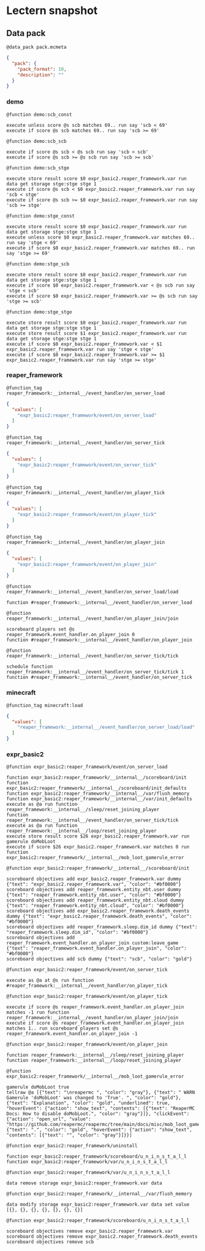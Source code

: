 # Lectern snapshot

## Data pack

`@data_pack pack.mcmeta`

```json
{
  "pack": {
    "pack_format": 10,
    "description": ""
  }
}
```

### demo

`@function demo:scb_const`

```mcfunction
execute unless score @s scb matches 69.. run say 'scb < 69'
execute if score @s scb matches 69.. run say 'scb >= 69'
```

`@function demo:scb_scb`

```mcfunction
execute if score @s scb < @s scb run say 'scb < scb'
execute if score @s scb >= @s scb run say 'scb >= scb'
```

`@function demo:scb_stge`

```mcfunction
execute store result score $0 expr_basic2.reaper_framework.var run data get storage stge:stge stge 1
execute if score @s scb < $0 expr_basic2.reaper_framework.var run say 'scb < stge'
execute if score @s scb >= $0 expr_basic2.reaper_framework.var run say 'scb >= stge'
```

`@function demo:stge_const`

```mcfunction
execute store result score $0 expr_basic2.reaper_framework.var run data get storage stge:stge stge 1
execute unless score $0 expr_basic2.reaper_framework.var matches 69.. run say 'stge < 69'
execute if score $0 expr_basic2.reaper_framework.var matches 69.. run say 'stge >= 69'
```

`@function demo:stge_scb`

```mcfunction
execute store result score $0 expr_basic2.reaper_framework.var run data get storage stge:stge stge 1
execute if score $0 expr_basic2.reaper_framework.var < @s scb run say 'stge < scb'
execute if score $0 expr_basic2.reaper_framework.var >= @s scb run say 'stge >= scb'
```

`@function demo:stge_stge`

```mcfunction
execute store result score $0 expr_basic2.reaper_framework.var run data get storage stge:stge stge 1
execute store result score $1 expr_basic2.reaper_framework.var run data get storage stge:stge stge 1
execute if score $0 expr_basic2.reaper_framework.var < $1 expr_basic2.reaper_framework.var run say 'stge < stge'
execute if score $0 expr_basic2.reaper_framework.var >= $1 expr_basic2.reaper_framework.var run say 'stge >= stge'
```

### reaper_framework

`@function_tag reaper_framework:__internal__/event_handler/on_server_load`

```json
{
  "values": [
    "expr_basic2:reaper_framework/event/on_server_load"
  ]
}
```

`@function_tag reaper_framework:__internal__/event_handler/on_server_tick`

```json
{
  "values": [
    "expr_basic2:reaper_framework/event/on_server_tick"
  ]
}
```

`@function_tag reaper_framework:__internal__/event_handler/on_player_tick`

```json
{
  "values": [
    "expr_basic2:reaper_framework/event/on_player_tick"
  ]
}
```

`@function_tag reaper_framework:__internal__/event_handler/on_player_join`

```json
{
  "values": [
    "expr_basic2:reaper_framework/event/on_player_join"
  ]
}
```

`@function reaper_framework:__internal__/event_handler/on_server_load/load`

```mcfunction
function #reaper_framework:__internal__/event_handler/on_server_load
```

`@function reaper_framework:__internal__/event_handler/on_player_join/join`

```mcfunction
scoreboard players set @s reaper_framework.event_handler.on_player_join 0
function #reaper_framework:__internal__/event_handler/on_player_join
```

`@function reaper_framework:__internal__/event_handler/on_server_tick/tick`

```mcfunction
schedule function reaper_framework:__internal__/event_handler/on_server_tick/tick 1
function #reaper_framework:__internal__/event_handler/on_server_tick
```

### minecraft

`@function_tag minecraft:load`

```json
{
  "values": [
    "reaper_framework:__internal__/event_handler/on_server_load/load"
  ]
}
```

### expr_basic2

`@function expr_basic2:reaper_framework/event/on_server_load`

```mcfunction
function expr_basic2:reaper_framework/__internal__/scoreboard/init
function expr_basic2:reaper_framework/__internal__/scoreboard/init_defaults
function expr_basic2:reaper_framework/__internal__/var/flush_memory
function expr_basic2:reaper_framework/__internal__/var/init_defaults
execute as @a run function reaper_framework:__internal__/sleep/reset_joining_player
function reaper_framework:__internal__/event_handler/on_server_tick/tick
execute as @a run function reaper_framework:__internal__/loop/reset_joining_player
execute store result score $26 expr_basic2.reaper_framework.var run gamerule doMobLoot
execute if score $26 expr_basic2.reaper_framework.var matches 0 run function expr_basic2:reaper_framework/__internal__/mob_loot_gamerule_error
```

`@function expr_basic2:reaper_framework/__internal__/scoreboard/init`

```mcfunction
scoreboard objectives add expr_basic2.reaper_framework.var dummy {"text": "expr_basic2.reaper_framework.var", "color": "#bf0000"}
scoreboard objectives add reaper_framework.entity_nbt.user dummy {"text": "reaper_framework.entity_nbt.user", "color": "#bf0000"}
scoreboard objectives add reaper_framework.entity_nbt.cloud dummy {"text": "reaper_framework.entity_nbt.cloud", "color": "#bf0000"}
scoreboard objectives add expr_basic2.reaper_framework.death_events dummy {"text": "expr_basic2.reaper_framework.death_events", "color": "#bf0000"}
scoreboard objectives add reaper_framework.sleep.dim_id dummy {"text": "reaper_framework.sleep.dim_id", "color": "#bf0000"}
scoreboard objectives add reaper_framework.event_handler.on_player_join custom:leave_game {"text": "reaper_framework.event_handler.on_player_join", "color": "#bf0000"}
scoreboard objectives add scb dummy {"text": "scb", "color": "gold"}
```

`@function expr_basic2:reaper_framework/event/on_server_tick`

```mcfunction
execute as @a at @s run function #reaper_framework:__internal__/event_handler/on_player_tick
```

`@function expr_basic2:reaper_framework/event/on_player_tick`

```mcfunction
execute if score @s reaper_framework.event_handler.on_player_join matches -1 run function reaper_framework:__internal__/event_handler/on_player_join/join
execute if score @s reaper_framework.event_handler.on_player_join matches 1.. run scoreboard players set @s reaper_framework.event_handler.on_player_join -1
```

`@function expr_basic2:reaper_framework/event/on_player_join`

```mcfunction
function reaper_framework:__internal__/sleep/reset_joining_player
function reaper_framework:__internal__/loop/reset_joining_player
```

`@function expr_basic2:reaper_framework/__internal__/mob_loot_gamerule_error`

```mcfunction
gamerule doMobLoot true
tellraw @a [{"text": "\nreapermc ", "color": "gray"}, {"text": " WARN Gamerule 'doMobLoot' was changed to 'True'. ", "color": "gold"}, {"text": "Explanation", "color": "gold", "underlined": true, "hoverEvent": {"action": "show_text", "contents": [{"text": "ReaperMC Docs: How to disable doMobLoot.", "color": "gray"}]}, "clickEvent": {"action": "open_url", "value": "https://github.com/reapermc/reapermc/tree/main/docs/misc/mob_loot_gamerule.md"}}, {"text": ".", "color": "gold", "hoverEvent": {"action": "show_text", "contents": [{"text": "", "color": "gray"}]}}]
```

`@function expr_basic2:reaper_framework/uninstall`

```mcfunction
function expr_basic2:reaper_framework/scoreboard/u_n_i_n_s_t_a_l_l
function expr_basic2:reaper_framework/var/u_n_i_n_s_t_a_l_l
```

`@function expr_basic2:reaper_framework/var/u_n_i_n_s_t_a_l_l`

```mcfunction
data remove storage expr_basic2:reaper_framework.var data
```

`@function expr_basic2:reaper_framework/__internal__/var/flush_memory`

```mcfunction
data modify storage expr_basic2:reaper_framework.var data set value [{}, {}, {}, {}, {}, {}, {}]
```

`@function expr_basic2:reaper_framework/scoreboard/u_n_i_n_s_t_a_l_l`

```mcfunction
scoreboard objectives remove expr_basic2.reaper_framework.var
scoreboard objectives remove expr_basic2.reaper_framework.death_events
scoreboard objectives remove scb
```
